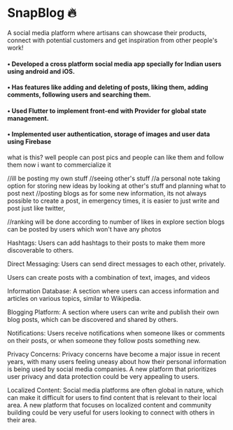 # SnapBlog 🔥

A social media platform where artisans can showcase their products, connect with potential customers and get inspiration from other people's work! 
#### • Developed a cross platform social media app specially for Indian users using android and iOS. 
#### • Has features like adding and deleting of posts, liking them, adding comments, following users and searching them. 
#### • Used Flutter to implement front-end with Provider for global state management.
#### • Implemented user authentication, storage of images and user data using Firebase

what is this?
well people can post pics and people can like them and follow them
now i want to commercialize it

//ill be posting my own stuff
//seeing other's stuff
//a personal note taking option for storing new ideas by looking at other's stuff and planning what to post next 
//posting blogs as for some new information, its not always possible to create a post, in emergency times, it is easier to just write and post just like twitter,

//ranking will be done according to number of likes in explore section
blogs can be posted by users which won't have any photos

Hashtags: Users can add hashtags to their posts to make them more discoverable to others.

Direct Messaging: Users can send direct messages to each other, privately.

 Users can create posts with a combination of text, images, and videos

 Information Database: A section where users can access information and articles on various topics, similar to Wikipedia.

Blogging Platform: A section where users can write and publish their own blog posts, which can be discovered and shared by others.

Notifications: Users receive notifications when someone likes or comments on their posts, or when someone they follow posts something new.

Privacy Concerns: Privacy concerns have become a major issue in recent years, with many users feeling uneasy about how their personal information is being used by social media companies. A new platform that prioritizes user privacy and data protection could be very appealing to users.

Localized Content: Social media platforms are often global in nature, which can make it difficult for users to find content that is relevant to their local area. A new platform that focuses on localized content and community building could be very useful for users looking to connect with others in their area.
